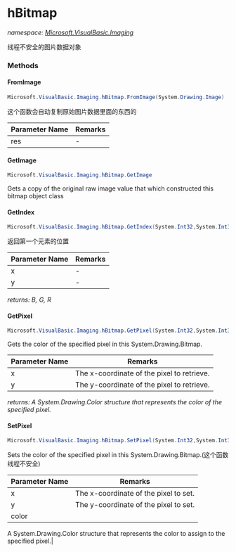 ﻿# hBitmap
_namespace: [Microsoft.VisualBasic.Imaging](./index.md)_

线程不安全的图片数据对象



### Methods

#### FromImage
```csharp
Microsoft.VisualBasic.Imaging.hBitmap.FromImage(System.Drawing.Image)
```
这个函数会自动复制原始图片数据里面的东西的

|Parameter Name|Remarks|
|--------------|-------|
|res|-|


#### GetImage
```csharp
Microsoft.VisualBasic.Imaging.hBitmap.GetImage
```
Gets a copy of the original raw image value that which constructed this bitmap object class

#### GetIndex
```csharp
Microsoft.VisualBasic.Imaging.hBitmap.GetIndex(System.Int32,System.Int32)
```
返回第一个元素的位置

|Parameter Name|Remarks|
|--------------|-------|
|x|-|
|y|-|


_returns: B, G, R_

#### GetPixel
```csharp
Microsoft.VisualBasic.Imaging.hBitmap.GetPixel(System.Int32,System.Int32)
```
Gets the color of the specified pixel in this System.Drawing.Bitmap.

|Parameter Name|Remarks|
|--------------|-------|
|x|The x-coordinate of the pixel to retrieve.|
|y|The y-coordinate of the pixel to retrieve.|


_returns: A System.Drawing.Color structure that represents the color of the specified pixel._

#### SetPixel
```csharp
Microsoft.VisualBasic.Imaging.hBitmap.SetPixel(System.Int32,System.Int32,System.Drawing.Color)
```
Sets the color of the specified pixel in this System.Drawing.Bitmap.(这个函数线程不安全)

|Parameter Name|Remarks|
|--------------|-------|
|x|The x-coordinate of the pixel to set.|
|y|The y-coordinate of the pixel to set.|
|color|
 A System.Drawing.Color structure that represents the color to assign to the specified
 pixel.|



